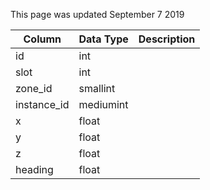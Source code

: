 This page was updated September 7 2019

| Column      | Data Type | Description |
| ----------- | --------- | ----------- |
| id          | int       |             |
| slot        | int       |             |
| zone_id     | smallint  |             |
| instance_id | mediumint |             |
| x           | float     |             |
| y           | float     |             |
| z           | float     |             |
| heading     | float     |             |
